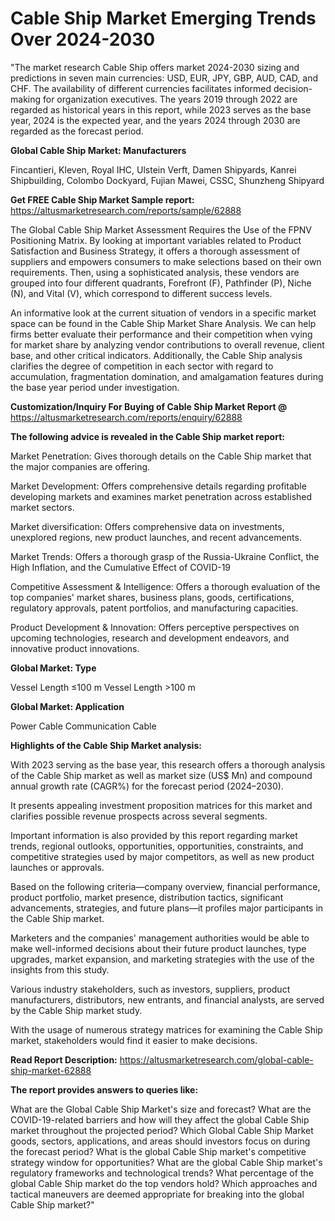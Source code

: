 <h1>Cable Ship Market Emerging Trends Over 2024-2030  </h1>

"The market research Cable Ship offers market 2024-2030 sizing and predictions in seven main currencies: USD, EUR, JPY, GBP, AUD, CAD, and CHF. The availability of different currencies facilitates informed decision-making for organization executives. The years 2019 through 2022 are regarded as historical years in this report, while 2023 serves as the base year, 2024 is the expected year, and the years 2024 through 2030 are regarded as the forecast period.

<b>Global Cable Ship Market: Manufacturers</b>

Fincantieri, Kleven, Royal IHC, Ulstein Verft, Damen Shipyards, Kanrei Shipbuilding, Colombo Dockyard, Fujian Mawei, CSSC, Shunzheng Shipyard

<b>Get FREE Cable Ship Market Sample report:</b> <a href="https://altusmarketresearch.com/reports/sample/62888">https://altusmarketresearch.com/reports/sample/62888</a>

The Global Cable Ship Market Assessment Requires the Use of the FPNV Positioning Matrix. By looking at important variables related to Product Satisfaction and Business Strategy, it offers a thorough assessment of suppliers and empowers consumers to make selections based on their own requirements. Then, using a sophisticated analysis, these vendors are grouped into four different quadrants, Forefront (F), Pathfinder (P), Niche (N), and Vital (V), which correspond to different success levels.

An informative look at the current situation of vendors in a specific market space can be found in the Cable Ship Market Share Analysis. We can help firms better evaluate their performance and their competition when vying for market share by analyzing vendor contributions to overall revenue, client base, and other critical indicators. Additionally, the Cable Ship analysis clarifies the degree of competition in each sector with regard to accumulation, fragmentation domination, and amalgamation features during the base year period under investigation.

<b>Customization/Inquiry For Buying of Cable Ship Market Report @</b> <a href="https://altusmarketresearch.com/reports/enquiry/62888">https://altusmarketresearch.com/reports/enquiry/62888</a>

<b>The following advice is revealed in the Cable Ship market report:</b>

Market Penetration: Gives thorough details on the Cable Ship market that the major companies are offering.

Market Development: Offers comprehensive details regarding profitable developing markets and examines market penetration across established market sectors.

Market diversification: Offers comprehensive data on investments, unexplored regions, new product launches, and recent advancements.

Market Trends: Offers a thorough grasp of the Russia-Ukraine Conflict, the High Inflation, and the Cumulative Effect of COVID-19

Competitive Assessment & Intelligence: Offers a thorough evaluation of the top companies' market shares, business plans, goods, certifications, regulatory approvals, patent portfolios, and manufacturing capacities.

Product Development & Innovation: Offers perceptive perspectives on upcoming technologies, research and development endeavors, and innovative product innovations.

<b>Global Market: Type</b>

Vessel Length ≤100 m
Vessel Length >100 m

<b>Global Market: Application</b>

Power Cable
Communication Cable


<b>Highlights of the Cable Ship Market analysis:</b>

With 2023 serving as the base year, this research offers a thorough analysis of the Cable Ship market as well as market size (US$ Mn) and compound annual growth rate (CAGR%) for the forecast period (2024–2030).

It presents appealing investment proposition matrices for this market and clarifies possible revenue prospects across several segments.

Important information is also provided by this report regarding market trends, regional outlooks, opportunities, opportunities, constraints, and competitive strategies used by major competitors, as well as new product launches or approvals.

Based on the following criteria—company overview, financial performance, product portfolio, market presence, distribution tactics, significant advancements, strategies, and future plans—it profiles major participants in the Cable Ship market.

Marketers and the companies' management authorities would be able to make well-informed decisions about their future product launches, type upgrades, market expansion, and marketing strategies with the use of the insights from this study.

Various industry stakeholders, such as investors, suppliers, product manufacturers, distributors, new entrants, and financial analysts, are served by the Cable Ship market study.

With the usage of numerous strategy matrices for examining the Cable Ship market, stakeholders would find it easier to make decisions.

<b>Read Report Description:</b> <a href="https://altusmarketresearch.com/global-cable-ship-market-62888">https://altusmarketresearch.com/global-cable-ship-market-62888</a>

<b>The report provides answers to queries like:</b>

What are the Global Cable Ship Market's size and forecast?
What are the COVID-19-related barriers and how will they affect the global Cable Ship market throughout the projected period?
Which Global Cable Ship Market goods, sectors, applications, and areas should investors focus on during the forecast period?
What is the global Cable Ship market's competitive strategy window for opportunities?
What are the global Cable Ship market's regulatory frameworks and technological trends?
What percentage of the global Cable Ship market do the top vendors hold?
Which approaches and tactical maneuvers are deemed appropriate for breaking into the global Cable Ship market?"
